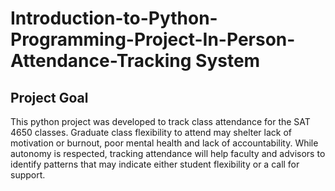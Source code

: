 # Introduction-to-Python-Programming-Project-In-Person-Attendance-Tracking System
## Project Goal
This python project was developed to track class attendance for the SAT 4650 classes. Graduate class flexibility to attend may shelter lack of motivation or burnout, poor mental health and lack of accountability. While autonomy is respected, tracking attendance will help faculty and advisors to identify patterns that may indicate either student flexibility or a call for support. 
